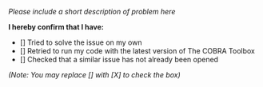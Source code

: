 *Please include a short description of problem here*

**I hereby confirm that I have:**

- [] Tried to solve the issue on my own
- [] Retried to run my code with the latest version of The COBRA Toolbox
- [] Checked that a similar issue has not already been opened

*(Note: You may replace [] with [X] to check the box)*
